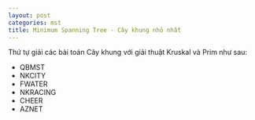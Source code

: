 ```yaml
---
layout: post
categories: mst
title: Minimum Spanning Tree - Cây khung nhỏ nhất
---
```


Thứ tự giải các bài toán Cây khung với giải thuật Kruskal và Prim như sau:

+ QBMST
+ NKCITY
+ FWATER
+ NKRACING
+ CHEER
+ AZNET